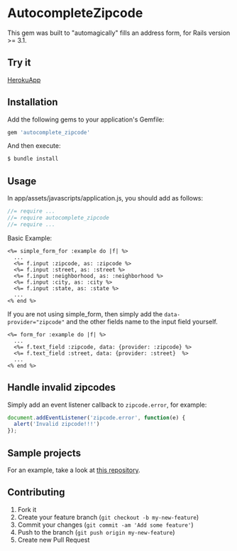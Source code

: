 # AutocompleteZipcode

This gem was built to "automagically" fills an address form, for Rails version >= 3.1.

## Try it

[HerokuApp](http://autocompletezipcode.herokuapp.com)

## Installation

Add the following gems to your application's Gemfile:

```ruby
gem 'autocomplete_zipcode'
```

And then execute:

```bash
$ bundle install
```

## Usage

In app/assets/javascripts/application.js, you should add as follows:

```js
//= require ...
//= require autocomplete_zipcode
//= require ...
```

Basic Example:

```erb
<%= simple_form_for :example do |f| %>
  ...
  <%= f.input :zipcode, as: :zipcode %>
  <%= f.input :street, as: :street %>
  <%= f.input :neighborhood, as: :neighborhood %>
  <%= f.input :city, as: :city %>
  <%= f.input :state, as: :state %>
  ...
<% end %>
```

If you are not using simple_form, then simply add the `data-provider="zipcode"` and the other fields name to the input field yourself.

```erb
<%= form_for :example do |f| %>
  ...
  <%= f.text_field :zipcode, data: {provider: :zipcode} %>
  <%= f.text_field :street, data: {provider: :street}  %>
  ...
<% end %>
```

## Handle invalid zipcodes

Simply add an event listener callback to `zipcode.error`, for example:

```js
document.addEventListener('zipcode.error', function(e) {
  alert('Invalid zipcode!!!')
});
```

## Sample projects

For an example, take a look at [this repository](https://github.com/marcelobarreto/autocomplete_zipcode_example).


## Contributing

1. Fork it
2. Create your feature branch (`git checkout -b my-new-feature`)
3. Commit your changes (`git commit -am 'Add some feature'`)
4. Push to the branch (`git push origin my-new-feature`)
5. Create new Pull Request
